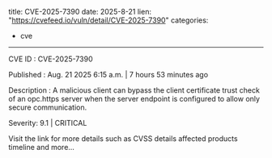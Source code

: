 
title: CVE-2025-7390
date: 2025-8-21
lien: "https://cvefeed.io/vuln/detail/CVE-2025-7390"
categories:
  - cve
---

CVE ID : CVE-2025-7390

Published :  Aug. 21
2025
6:15 a.m. | 7 hours
53 minutes ago

Description : A malicious client can bypass the client certificate trust check of an opc.https server when the server endpoint is configured to allow only secure communication.

Severity: 9.1 | CRITICAL

Visit the link for more details
such as CVSS details
affected products
timeline
and more...
